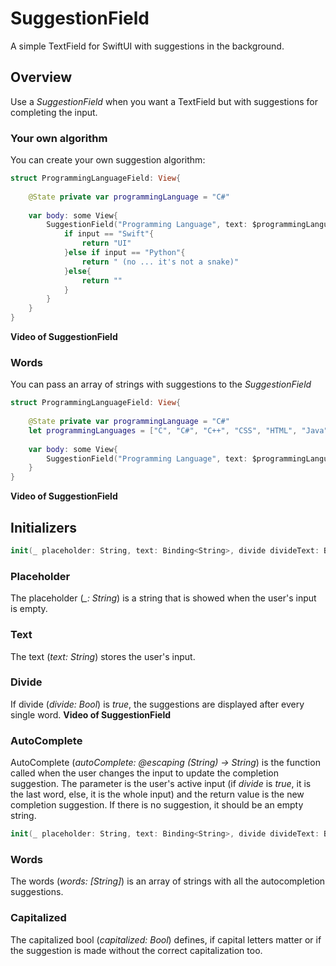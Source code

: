 # SuggestionField
A simple TextField for SwiftUI with suggestions in the background.

## Overview
Use a _SuggestionField_ when you want a TextField but with suggestions for completing the input. 

### Your own algorithm
You can create your own suggestion algorithm:
```swift
struct ProgrammingLanguageField: View{
    
    @State private var programmingLanguage = "C#"
    
    var body: some View{
        SuggestionField("Programming Language", text: $programmingLanguage) { input in
            if input == "Swift"{
                return "UI"
            }else if input == "Python"{
                return " (no ... it's not a snake)"
            }else{
                return ""
            }
        }
    }
}
```
__Video of SuggestionField__

### Words
You can pass an array of strings with suggestions to the _SuggestionField_

```swift
struct ProgrammingLanguageField: View{
    
    @State private var programmingLanguage = "C#"
    let programmingLanguages = ["C", "C#", "C++", "CSS", "HTML", "Java", "JavaScript", "Kotlin", "Objective-C", "Python", "Ruby", "Swift"]
    
    var body: some View{
        SuggestionField("Programming Language", text: $programmingLanguage, words: programmingLanguages)
    }
}

```
__Video of SuggestionField__

## Initializers

```swift
init(_ placeholder: String, text: Binding<String>, divide divideText: Bool = false, autoComplete: @escaping (String) -> String)
```
### Placeholder
The placeholder (_\_: String_) is a string that is showed when the user's input is empty.

### Text
The text (_text: String_) stores the user's input.

### Divide
If divide (_divide: Bool_) is _true_, the suggestions are displayed after every single word.
__Video of SuggestionField__

### AutoComplete
AutoComplete (_autoComplete: @escaping (String) -> String_) is the function called when the user changes the input to update the completion suggestion. The parameter is the user's active input (if _divide_ is _true_, it is the last word, else, it is the whole input) and the return value is the new completion suggestion. If there is no suggestion, it should be an empty string.

```swift
init(_ placeholder: String, text: Binding<String>, divide divideText: Bool = false, words: [String], capitalized: Bool = false)
```

### Words
The words (_words: [String]_) is an array of strings with all the autocompletion suggestions.

### Capitalized
The capitalized bool (_capitalized: Bool_) defines, if capital letters matter or if the suggestion is made without the correct capitalization too.
